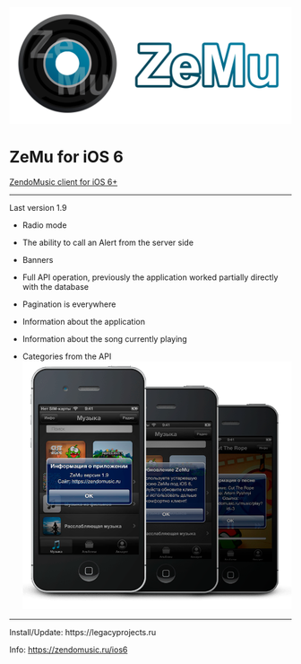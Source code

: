 ![logo](https://github.com/ZendoMusicZeMu/zemu_ios_6/blob/main/logo.png?raw=true)
# ZeMu for iOS 6
[ZendoMusic client for iOS 6+](https://zendomusic.ru/ios6)
<hr>
Last version 1.9

- Radio mode

- The ability to call an Alert from the server side

- Banners

- Full API operation, previously the application worked partially directly with the database

- Pagination is everywhere

- Information about the application

- Information about the song currently playing

- Categories from the API
![old_versions](https://raw.githubusercontent.com/ZendoMusicZeMu/zemu_ios_6/refs/heads/main/preview.png)
<hr>
Install/Update: https://legacyprojects.ru

Info: https://zendomusic.ru/ios6

